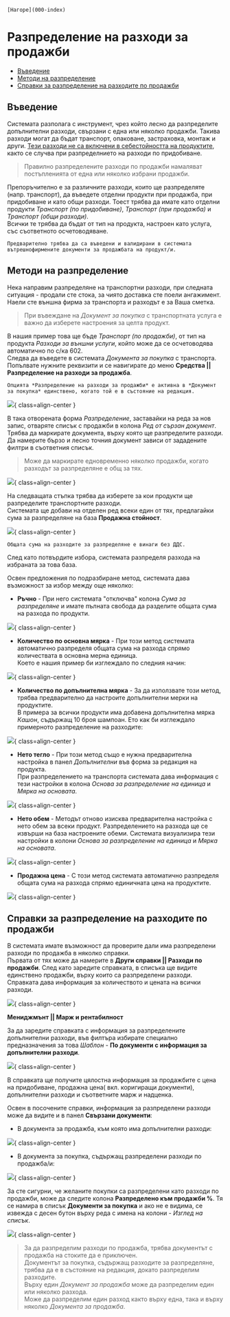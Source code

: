 ```{only} html
[Нагоре](000-index)
```
 
# Разпределение на разходи за продажби

- [Въведение]()
- [Методи на разпределение]()   
- [Справки за разпределение на разходите по продажби]()  


## Въведение 

Системата разполага с инструмент, чрез който лесно да разпределите допълнителни разходи, свързани с една или няколко продажби. Такива разходи могат да бъдат транспорт, опаковане, застраховка, монтаж и други.
<ins>Тези разходи не са включени в себестойността на продуктите</ins>, както се случва при разпределнието на разходи по придобиване.  

> Правилно разпределените разходи по продажби намаляват постъпленията от една или няколко избрани продажби.

Препоръчително е за различните разходи, които ще разпределяте (напр. транспорт), да въведете отделни продукти при продажба, при придобиване и като общи разходи. Тоест трябва да имате като отделни продукти *Транспорт (по придобиване)*, *Транспорт (при продажба)* и *Транспорт (общи разходи)*.  
Всички те трябва да бъдат от тип на продукта, настроен като услуга, със съответното осчетоводяване.

```{tip}
Предварително трябва да са въведени и валидирани в системата вътрешнофирмените документи за продажбата на продукт/и. 
```
## Методи на разпределение

Нека направим разпределяне на транспортни разходи, при следната ситуация - продали сте стока, за чиято доставка сте поели ангажимент. Наели сте външна фирма за транспорта и разходът е за Ваша сметка.   

> При въвеждане на *Документ за покупка* с транспортната услуга е важно да изберете настроения за целта продукт.   

В нашия пример това ще бъде *Транспорт (по продажби)*, от тип на продукта *Разходи за външни услуги*, който може да се осчетоводява автоматично по с/ка 602.  
Следва да въведете в системата *Документа за покупка* с транспорта. Попълвате нужните реквизити и се навигирате до меню **Средства || Разпределение на разходи за продажба**.   

```{tip}
Опцията *Разпределение на разходи за продажби* е активна в *Документ за покупка* единствено, когато той е в състояние на редакция.  
```

![](20240416-allocate-sales-costs1.png){ class=align-center }

В така отворената форма *Разпределение*, заставайки на реда за нов запис, отваряте списък с продажби в колона *Ред от сързан документ*. Трябва да маркирате документа, върху която ще разпределите разходи.  
Да намерите бързо и лесно точния документ зависи от зададените филтри в съответния списък. 

> Може да маркирате едновременно няколко продажби, когато разходът за разпределяне е общ за тях. 

![](20240416-allocate-sales-costs2.png){ class=align-center }

На следващата стъпка трябва да изберете за кои продукти ще разпределите транспортните разходи.  
Системата ще добави на отделен ред всеки един от тях, предлагайки сума за разпределяне на база **Продажна стойност**.

![](20240416-allocate-sales-costs3.png){ class=align-center }

```{tip}
Общата сума на разходите за разпределяне е винаги без ДДС. 
```

След като потвърдите избора, системата разпределя разхода на избраната за това база.

Освен предложения по подразбиране метод, системата дава възможност за избор между още няколко:  

- **Ръчно**  - При него системата "отключва" колона *Сума за разпределяне* и имате пълната свобода да разделите общата сума на разхода по продукти.

![](20240416-allocate-sales-costs4.png){ class=align-center }

- **Количество по основна мярка** - При този метод системата автоматично разпределя общата сума на разхода спрямо количествата в основна мерна единица.  
Което е нашия пример би изглеждало по следния начин:

![](20240416-allocate-sales-costs5.png){ class=align-center }

- **Количество по допълнителна мярка** - За да използвате този метод, трябва предварително да настроите допълнителни мерки на продуктите.  
В примера за всички продукти има добавена допълнителна мярка *Кашон*, съдържащ 10 броя шампоан. Ето как би изглеждало примерното разпределение на разходите:

![](20240416-allocate-sales-costs6.png){ class=align-center }

- **Нето тегло** - При този метод също е нужна предварителна настройка в панел *Допълнителни* във форма за редакция на продукта.  
При разпределението на транспорта системата дава информация с тези настройки в колона *Основа за разпределение на единица* и *Мярка на основата*.

![](20240416-allocate-sales-costs7.png){ class=align-center }

- **Нето обем** - Методът отново изисква предварителна настройка с нето обем за всеки продукт. Разпределението на разхода ще се извърши на база настроените обеми. Системата визуализира тези настройки в колони *Основа за разпределение на единица* и *Мярка на основата*.

![](20240416-allocate-sales-costs8.png){ class=align-center }

- **Продажна цена** - С този метод системата автоматично разпределя общата сума на разхода спрямо единичната цена на продуктите.

![](20240416-allocate-sales-costs9.png){ class=align-center }


## Справки за разпределение на разходите по продажби

В системата имате възможност да проверите дали има разпределени разходи по продажба в няколко справки.  
Първата от тях може да намерите в **Други справки || Разходи по продажби**. След като заредите справката, в списъка ще видите единствено продажби, върху които са разпределени разходи. Справката дава информация за количеството и цената на всички разходи.

![](20240416-allocate-sales-costs10.png){ class=align-center }

**Мениджмънт || Марж и рентабилност**

За да заредите справката с информация за разпределените допълнителни разходи, във филтъра избирате специално предназначения за това *Шаблон* - **По документи с информация за допълнителни разходи**. 

![](20240416-allocate-sales-costs11.png){ class=align-center }

В справката ще получите цялостна информация за продажбите с цена на придобиване, продажна цена( вкл. коригиращи документи), допълнителни разходи и съответните марж и надценка.



Освен в посочените справки, информация за разпределени разходи може да видите и в панел **Свързани документи**:  
- В документа за продажба, към която има допълнителни разходи:

![](20240416-allocate-sales-costs13.png){ class=align-center }

- В документа за покупка, съдържащ разпределени разходи по продажба/и:

![](20240416-allocate-sales-costs14.png){ class=align-center }

За сте сигурни, че желаните покупки са разпределени като разходи по продажби, може да следите колона **Разпределено към продажби %**. Тя се намира в списък **Документи за покупка** и ако не е видима, се извежда с десен бутон върху реда с имена на колони - *Изглед на списък*.

![](20240416-allocate-sales-costs15.png){ class=align-center }


> За да разпределим разходи по продажба, трябва документът с продажба на стоките да е приключен.    
> Документът за покупка, съдържащ разходите за разпределяне, трябва да е в състояние на редакция, докато разпределим разходите.  
> Върху един *Документ за продажба* може да разпределим един или няколко разхода.  
> Може да разпределим един разход както върху една, така и върху няколко *Документа за продажба*. 